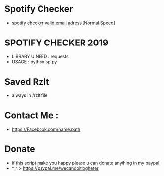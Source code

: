 # Spotify Checker 
- spotify checker valid email adress [Normal Speed]
# SPOTIFY CHECKER 2019
* LIBRARY U NEED : requests
* USAGE : python sp.py
# Saved Rzlt
- always in /rzlt file 
# Contact Me :
- https://Facebook.com/name.path
# Donate
* if this script make you happy please u can donate anything in my paypal 
* ^_^ > https://paypal.me/wecandoittogheter

